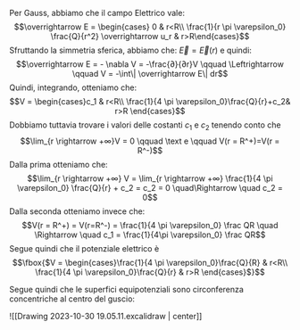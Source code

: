 Per Gauss, abbiamo che il campo Elettrico vale: $$\overrightarrow E = \begin{cases} 0 & r<R\\ \frac{1}{r \pi \varepsilon_0} \frac{Q}{r^2} \overrightarrow u_r & r>R\end{cases}$$
Sfruttando la simmetria sferica, abbiamo che: $\overrightarrow E = \overrightarrow E(r)$ e quindi: $$\overrightarrow E = - \nabla V = -\frac{∂}{∂r}V \qquad \Leftrightarrow \qquad V = -\int\| \overrightarrow E\| dr$$
Quindi, integrando, otteniamo che: $$V = \begin{cases}c_1 & r<R\\ \frac{1}{4 \pi \varepsilon_0}\frac{Q}{r}+c_2& r>R \end{cases}$$
Dobbiamo tuttavia trovare i valori delle costanti $c_1$ e $c_2$ tenendo conto che $$\lim_{r \rightarrow +∞}V = 0 \qquad \text e \qquad V(r = R^+)=V(r = R^-)$$
Dalla prima otteniamo che: $$\lim_{r \rightarrow +∞} V = \lim_{r \rightarrow +∞} \frac{1}{4 \pi \varepsilon_0} \frac{Q}{r} + c_2 = c_2 = 0 \quad\Rightarrow \quad c_2 = 0$$
Dalla seconda otteniamo invece che: $$V(r = R^+) = V(r=R^-) = \frac{1}{4 \pi \varepsilon_0} \frac QR \quad \Rightarrow \quad c_1 = \frac{1}{4\pi \varepsilon_0} \frac QR$$
Segue quindi che il potenziale elettrico è $$\fbox{$V = \begin{cases}\frac{1}{4 \pi \varepsilon_0}\frac{Q}{R} & r<R\\ \frac{1}{4 \pi \varepsilon_0}\frac{Q}{r} & r>R \end{cases}$}$$

Segue quindi che le superfici equipotenziali sono circonferenza concentriche al centro del guscio:

![[Drawing 2023-10-30 19.05.11.excalidraw | center]]